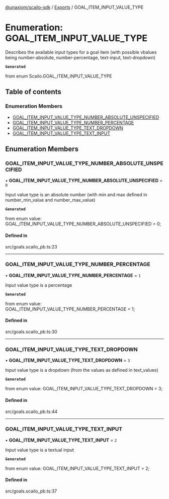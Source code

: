 [@unaxiom/scailo-sdk](../README.md) / [Exports](../modules.md) / GOAL\_ITEM\_INPUT\_VALUE\_TYPE

# Enumeration: GOAL\_ITEM\_INPUT\_VALUE\_TYPE

Describes the available input types for a goal item (with possible vbalues being number-absolute, number-percentage, text-input, text-dropdown)

**`Generated`**

from enum Scailo.GOAL_ITEM_INPUT_VALUE_TYPE

## Table of contents

### Enumeration Members

- [GOAL\_ITEM\_INPUT\_VALUE\_TYPE\_NUMBER\_ABSOLUTE\_UNSPECIFIED](GOAL_ITEM_INPUT_VALUE_TYPE.md#goal_item_input_value_type_number_absolute_unspecified)
- [GOAL\_ITEM\_INPUT\_VALUE\_TYPE\_NUMBER\_PERCENTAGE](GOAL_ITEM_INPUT_VALUE_TYPE.md#goal_item_input_value_type_number_percentage)
- [GOAL\_ITEM\_INPUT\_VALUE\_TYPE\_TEXT\_DROPDOWN](GOAL_ITEM_INPUT_VALUE_TYPE.md#goal_item_input_value_type_text_dropdown)
- [GOAL\_ITEM\_INPUT\_VALUE\_TYPE\_TEXT\_INPUT](GOAL_ITEM_INPUT_VALUE_TYPE.md#goal_item_input_value_type_text_input)

## Enumeration Members

### GOAL\_ITEM\_INPUT\_VALUE\_TYPE\_NUMBER\_ABSOLUTE\_UNSPECIFIED

• **GOAL\_ITEM\_INPUT\_VALUE\_TYPE\_NUMBER\_ABSOLUTE\_UNSPECIFIED** = ``0``

Input value type is an absolute number (with min and max defined in number_min_value and number_max_value)

**`Generated`**

from enum value: GOAL_ITEM_INPUT_VALUE_TYPE_NUMBER_ABSOLUTE_UNSPECIFIED = 0;

#### Defined in

src/goals.scailo_pb.ts:23

___

### GOAL\_ITEM\_INPUT\_VALUE\_TYPE\_NUMBER\_PERCENTAGE

• **GOAL\_ITEM\_INPUT\_VALUE\_TYPE\_NUMBER\_PERCENTAGE** = ``1``

Input value type is a percentage

**`Generated`**

from enum value: GOAL_ITEM_INPUT_VALUE_TYPE_NUMBER_PERCENTAGE = 1;

#### Defined in

src/goals.scailo_pb.ts:30

___

### GOAL\_ITEM\_INPUT\_VALUE\_TYPE\_TEXT\_DROPDOWN

• **GOAL\_ITEM\_INPUT\_VALUE\_TYPE\_TEXT\_DROPDOWN** = ``3``

Input value type is a dropdown (from the values as defined in text_values)

**`Generated`**

from enum value: GOAL_ITEM_INPUT_VALUE_TYPE_TEXT_DROPDOWN = 3;

#### Defined in

src/goals.scailo_pb.ts:44

___

### GOAL\_ITEM\_INPUT\_VALUE\_TYPE\_TEXT\_INPUT

• **GOAL\_ITEM\_INPUT\_VALUE\_TYPE\_TEXT\_INPUT** = ``2``

Input value type is a textual input

**`Generated`**

from enum value: GOAL_ITEM_INPUT_VALUE_TYPE_TEXT_INPUT = 2;

#### Defined in

src/goals.scailo_pb.ts:37
